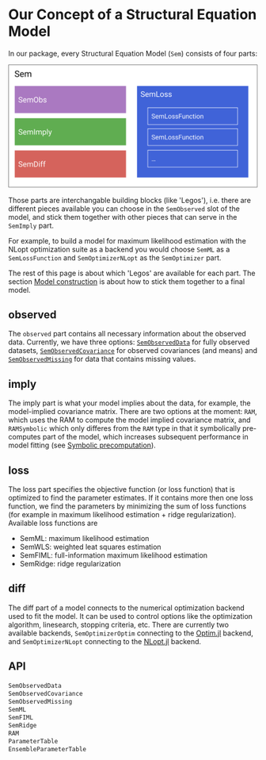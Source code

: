 # Our Concept of a Structural Equation Model

In our package, every Structural Equation Model (`Sem`) consists of four parts:

![SEM concept](../assets/concept.svg)

Those parts are interchangable building blocks (like 'Legos'), i.e. there are different pieces available you can choose in the `SemObserved` slot of the model, and stick them together with other pieces that can serve in the `SemImply` part.

For example, to build a model for maximum likelihood estimation with the NLopt optimization suite as a backend you would choose `SemML` as a `SemLossFunction` and `SemOptimizerNLopt` as the `SemOptimizer` part.

The rest of this page is about which 'Legos' are available for each part.
The section [Model construction](@ref) is about how to stick them together to a final model.

## observed

The `observed` part contains all necessary information about the observed data. Currently, we have three options: [`SemObservedData`](@ref) for fully observed datasets, [`SemObservedCovariance`](@ref) for observed covariances (and means) and [`SemObservedMissing`](@ref) for data that contains missing values.

## imply
The imply part is what your model implies about the data, for example, the model-implied covariance matrix. 
There are two options at the moment: `RAM`, which uses the RAM to compute the model implied covariance matrix, and `RAMSymbolic` which only differes from the `RAM` type in that it symbolically pre-computes part of the model, which increases subsequent performance in model fitting (see [Symbolic precomputation](@ref)).

## loss
The loss part specifies the objective function (or loss function) that is optimized to find the parameter estimates.
If it contains more then one loss function, we find the parameters by minimizing the sum of loss functions (for example in maximum likelihood estimation + ridge regularization).
Available loss functions are
- SemML: maximum likelihood estimation
- SemWLS: weighted leat squares estimation
- SemFIML: full-information maximum likelihood estimation
- SemRidge: ridge regularization

## diff
The diff part of a model connects to the numerical optimization backend used to fit the model. It can be used to control options like the optimization algorithm, linesearch, stopping criteria, etc. There are currently two available backends, `SemOptimizerOptim` connecting to the [Optim.jl](https://github.com/JuliaNLSolvers/Optim.jl) backend, and `SemOptimizerNLopt` connecting to the [NLopt.jl](https://github.com/JuliaOpt/NLopt.jl) backend.

## API
```@docs
SemObservedData
SemObservedCovariance
SemObservedMissing
SemML
SemFIML
SemRidge
RAM
ParameterTable
EnsembleParameterTable
```